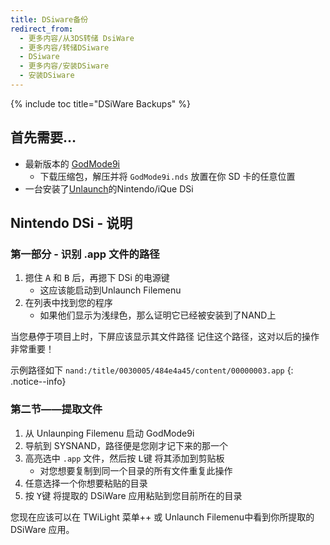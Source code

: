 ```yaml
---
title: DSiware备份
redirect_from:
  - 更多内容/从3DS转储 DsiWare
  - 更多内容/转储DSiware
  - DSiware
  - 更多内容/安装DSiware
  - 安装DSiware
---
```


{% include toc title="DSiWare Backups" %}

## 首先需要…
- 最新版本的 [GodMode9i](https://github.com/RocketRobz/godmode9i/releases)
   - 下载压缩包，解压并将 `GodMode9i.nds` 放置在你 SD 卡的任意位置
- 一台安装了[Unlaunch](/unlaunch)的Nintendo/iQue DSi

## Nintendo DSi - 说明

### 第一部分 - 识别 .app 文件的路径
1. 摁住 <kbd class="face">A</kbd> 和 <kbd class="face">B</kbd> 后，再摁下 DSi 的电源键
   - 这应该能启动到Unlaunch Filemenu
1. 在列表中找到您的程序
   - 如果他们显示为浅绿色，那么证明它已经被安装到了NAND上

当您悬停于项目上时，下屏应该显示其文件路径 记住这个路径，这对以后的操作非常重要！

示例路径如下 `nand:/title/0030005/484e4a45/content/00000003.app`
{: .notice--info}

### 第二节——提取文件
1. 从 Unlaunping Filemenu 启动 GodMode9i
1. 导航到 SYSNAND，路径便是您刚才记下来的那一个
1. 高亮选中 `.app` 文件，然后按 <kbd class="l">L</kbd>键 将其添加到剪贴板
   - 对您想要复制到同一个目录的所有文件重复此操作
1. 任意选择一个你想要粘贴的目录
1. 按 <kbd class="face">Y</kbd>键 将提取的 DSiWare 应用粘贴到您目前所在的目录

您现在应该可以在 TWiLight 菜单++ 或 Unlaunch Filemenu中看到你所提取的DSiWare 应用。
